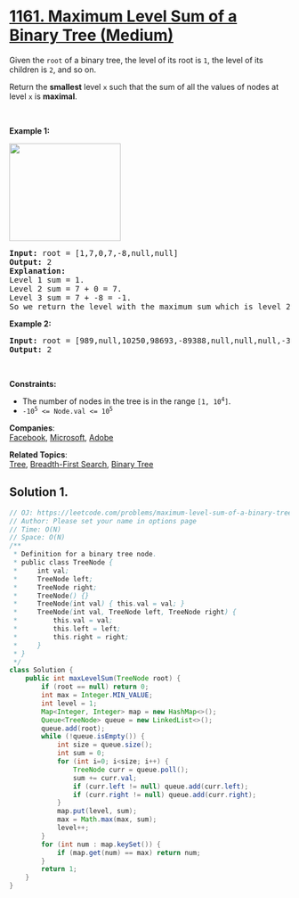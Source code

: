 # [1161. Maximum Level Sum of a Binary Tree (Medium)](https://leetcode.com/problems/maximum-level-sum-of-a-binary-tree/)

<p>Given the <code>root</code> of a binary tree, the level of its root is <code>1</code>, the level of its children is <code>2</code>, and so on.</p>

<p>Return the <strong>smallest</strong> level <code>x</code> such that the sum of all the values of nodes at level <code>x</code> is <strong>maximal</strong>.</p>

<p>&nbsp;</p>
<p><strong>Example 1:</strong></p>
<img alt="" src="https://assets.leetcode.com/uploads/2019/05/03/capture.JPG" style="width: 200px; height: 175px;">
<pre><strong>Input:</strong> root = [1,7,0,7,-8,null,null]
<strong>Output:</strong> 2
<strong>Explanation: </strong>
Level 1 sum = 1.
Level 2 sum = 7 + 0 = 7.
Level 3 sum = 7 + -8 = -1.
So we return the level with the maximum sum which is level 2.
</pre>

<p><strong>Example 2:</strong></p>

<pre><strong>Input:</strong> root = [989,null,10250,98693,-89388,null,null,null,-32127]
<strong>Output:</strong> 2
</pre>

<p>&nbsp;</p>
<p><strong>Constraints:</strong></p>

<ul>
	<li>The number of nodes in the tree is in the range <code>[1, 10<sup>4</sup>]</code>.</li>
	<li><code>-10<sup>5</sup> &lt;= Node.val &lt;= 10<sup>5</sup></code></li>
</ul>

**Companies**:  
[Facebook](https://leetcode.com/company/facebook), [Microsoft](https://leetcode.com/company/microsoft), [Adobe](https://leetcode.com/company/adobe)

**Related Topics**:  
[Tree](https://leetcode.com/tag/tree/), [Breadth-First Search](https://leetcode.com/tag/breadth-first-search/), [Binary Tree](https://leetcode.com/tag/binary-tree/)

## Solution 1.

```java
// OJ: https://leetcode.com/problems/maximum-level-sum-of-a-binary-tree/
// Author: Please set your name in options page
// Time: O(N)
// Space: O(N)
/**
 * Definition for a binary tree node.
 * public class TreeNode {
 *     int val;
 *     TreeNode left;
 *     TreeNode right;
 *     TreeNode() {}
 *     TreeNode(int val) { this.val = val; }
 *     TreeNode(int val, TreeNode left, TreeNode right) {
 *         this.val = val;
 *         this.left = left;
 *         this.right = right;
 *     }
 * }
 */
class Solution {
    public int maxLevelSum(TreeNode root) {
        if (root == null) return 0;
        int max = Integer.MIN_VALUE;
        int level = 1;
        Map<Integer, Integer> map = new HashMap<>();
        Queue<TreeNode> queue = new LinkedList<>();
        queue.add(root);
        while (!queue.isEmpty()) {
            int size = queue.size();
            int sum = 0;
            for (int i=0; i<size; i++) {
                TreeNode curr = queue.poll();
                sum += curr.val;
                if (curr.left != null) queue.add(curr.left);
                if (curr.right != null) queue.add(curr.right);
            }
            map.put(level, sum);
            max = Math.max(max, sum);
            level++;
        }
        for (int num : map.keySet()) {
            if (map.get(num) == max) return num;
        }
        return 1;
    }
}

```
